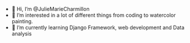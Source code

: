- 👋 Hi, I’m @JulieMarieCharmillon
- 👀 I’m interested in a lot of different things from coding to watercolor painting.
- 🌱 I’m currently learning Django Framework, web development and Data analysis



<!---
JulieMarieCharmillon/JulieMarieCharmillon is a ✨ special ✨ repository because its `README.md` (this file) appears on your GitHub profile.
You can click the Preview link to take a look at your changes.
--->
